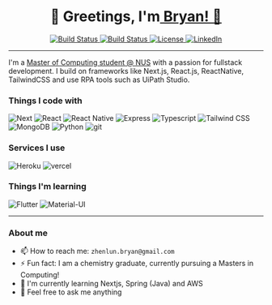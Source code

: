 <h1 align="center">🚀 Greetings, I'm<a href="https://github.com/bryanlzl"> Bryan! 🌠</a></h1>

<div align="center">
    <a href="#">
        <img src="https://img.shields.io/badge/build-passing-brightgreen.svg?style=flat-square" alt="Build Status">
    </a>
    <a href="https://github.com/bryanlzl/bryanlzl/graphs/contributors">
        <img src="https://img.shields.io/badge/contributors-1-orange.svg?style=flat-square" alt="Build Status" />
    </a>
    <a href="https://choosealicense.com/licenses/mit">
        <img src="https://img.shields.io/badge/license-MIT-blue.svg?style=flat-square" alt="License" />
    </a>
    <a href="https://www.linkedin.com/in/bryanlimzhenlun/">
        <img src="https://img.shields.io/badge/-LinkedIn-black.svg?style=flat-square&logo=linkedin&colorB=555" alt="LinkedIn" />
    </a>
</div>

---

I'm a [Master of Computing student @ NUS](https://www.linkedin.com/in/bryanlzl/) with a passion for fullstack development. I build on frameworks like Next.js, React.js, ReactNative, TailwindCSS and use RPA tools such as UiPath Studio.

<h3>Things I code with</h3>
<div>
  <img alt="Next" src="https://img.shields.io/badge/Next-black?style=flat-square&logo=next.js&logoColor=white" />
  <img alt="React" src="https://img.shields.io/badge/-React-45b8d8?style=flat-square&logo=react&logoColor=white" />
  <img alt="React Native" src="https://img.shields.io/badge/-React Native-45b8d8?style=flat-square&logo=react&logoColor=white" />
  <img alt="Express" src="https://img.shields.io/badge/Express.js-404D59?style=flat-square"/>
  <img alt="Typescript" src="https://img.shields.io/badge/typescript-%23007ACC.svg?style=flat-square&logo=typescript&logoColor=white"/>
  <img alt="Tailwind CSS" src="https://img.shields.io/badge/-Tailwind_CSS-06B6D4?style=flat-square&logo=tailwindcss&logoColor=white" />
  <img alt="MongoDB" src="https://img.shields.io/badge/MongoDB-4EA94B?style=flat-square&logo=mongodb&logoColor=white"/>
  <img alt="Python" src="https://img.shields.io/badge/-Python-f1c40f?style=flat-square&logo=Python" />
  <img alt="git" src="https://img.shields.io/badge/-Git-F05032?style=flat-square&logo=git&logoColor=white" />
</div>

<h3>Services I use</h3>
<div>
    <img alt="Heroku" src="https://img.shields.io/badge/-Heroku-430098?style=flat-square&logo=heroku&logoColor=white" />
    <img alt="vercel" src="https://img.shields.io/badge/-Vercel-000000?style=flat-square&logo=vercel&logoColor=white" />
</div>

<h3>Things I'm learning</h3>
<div>
    <img alt="Flutter" src="https://img.shields.io/badge/Flutter-02569B?style=flat-square&logo=flutter&logoColor=white" />
    <img alt="Material-UI" src="https://img.shields.io/badge/Material--UI-0081CB?style=flat-square&logo=material-ui&logoColor=white" />
</div>

---

<h3>About me</h3>

- 📫 How to reach me: `zhenlun.bryan@gmail.com`
- ⚡ Fun fact: I am a chemistry graduate, currently pursuing a Masters in Computing!
- 🌱 I'm currently learning Nextjs, Spring (Java) and AWS
- 💬 Feel free to ask me anything
